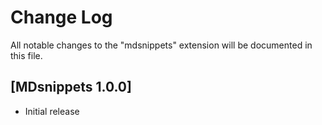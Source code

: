# Change Log

All notable changes to the "mdsnippets" extension will be documented in this file.


## [MDsnippets  1.0.0]

- Initial release